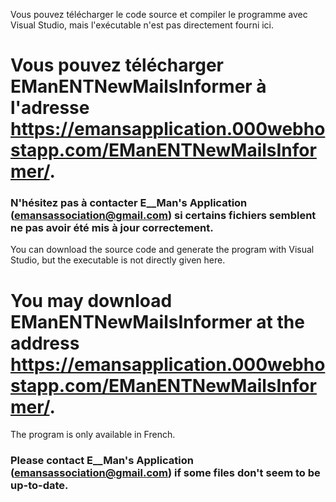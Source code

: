 Vous pouvez télécharger le code source et compiler le programme avec Visual Studio, mais l'exécutable n'est pas directement fourni ici.
# Vous pouvez télécharger EManENTNewMailsInformer à l'adresse https://emansapplication.000webhostapp.com/EManENTNewMailsInformer/.
### N'hésitez pas à contacter E__Man's Application (emansassociation@gmail.com) si certains fichiers semblent ne pas avoir été mis à jour correctement.

You can download the source code and generate the program with Visual Studio, but the executable is not directly given here.
# You may download EManENTNewMailsInformer at the address https://emansapplication.000webhostapp.com/EManENTNewMailsInformer/.
The program is only available in French.
### Please contact E__Man's Application (emansassociation@gmail.com) if some files don't seem to be up-to-date.
